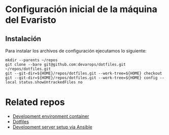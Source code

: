 # Configuración inicial de la máquina del Evaristo

## Instalación

Para instalar los archivos de configuración ejecutamos lo siguiente:

```
mkdir --parents ~/repos
git clone --bare git@github.com:devarops/dotfiles.git ~/repos/dotfiles.git
git --git-dir=${HOME}/repos/dotfiles.git --work-tree=${HOME} checkout
git --git-dir=${HOME}/repos/dotfiles.git --work-tree=${HOME} config --local status.showUntrackedFiles no
```

# Related repos

- [Development environment container](https://github.com/devarops/devenv)
- [Dotfiles](https://github.com/devarops/dotfiles)
- [Development server setup via Ansible](https://github.com/IslasGECI/development_server_setup)

